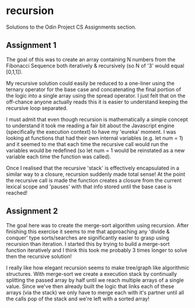 # recursion
Solutions to the Odin Project CS Assignments section.

## Assignment 1
The goal of this was to create an array containing N numbers from the Fibonacci Sequence both iteratively & recursively (so N of '3' would equal [0,1,1]).

My recursive solution could easily be reduced to a one-liner using the ternary operator for the base case and concatenating the final portion of the logic into a single array using the spread operator. I just felt that on the off-chance anyone actually reads this it is easier to understand keeping the recursive loop separated.

I must admit that even though recursion is mathematically a simple concept to understand it took me reading a fair bit about the Javascript engine (specifically the execution context) to have my 'eureka' moment. I was looking at functions that had their own internal variables (e.g. let num = 1) and it seemed to me that each time the recursive call would run the variables would be redefined (so let num = 1 would be reinstated as a new variable each time the function was called). 

Once I realised that the recursive 'stack' is effectively encapsulated in a similar way to a closure, recursion suddenly made total sense! At the point the recursive call is made the function creates a closure from the current lexical scope and 'pauses' with that info stored until the base case is reached!

## Assignment 2
The goal here was to create the merge-sort algorithm using recursion. After finishing this exercise it seems to me that approaching any 'divide & conquer' type sorts/searches are significantly easier to grasp using recursion than iteration. I started this by trying to build a merge-sort function iteratively and I think this took me probably 3 times longer to solve then the recursive solution!

I really like how elegant recursion seems to make tree/graph like algorithmic structures. With merge-sort we create a execution stack by continually splitting the passed array by half until we reach multiple arrays of a single value. Since we've then already built the logic that links each of these arrays (via the stack) we only have to merge each with it's partner until all the calls pop of the stack and we're left with a sorted array!